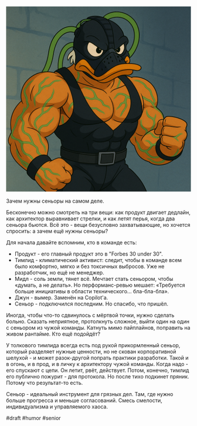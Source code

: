 ![alt text](Зачем-нужны-сеньоры-на-самом-деле.png)

Зачем нужны сеньоры на самом деле.

Бесконечно можно смотреть на три вещи: как продукт двигает дедлайн, как архитектор выравнивает стрелки, и как летят перья, когда два сеньора бьются. Всё это - вещи безусловно захватывающие, но хочется спросить: а зачем ещё нужны сеньоры?

Для начала давайте вспомним, кто в команде есть:
- Продукт - его главный продукт это в "Forbes 30 under 30".
- Тимлид - климатический активист: следит, чтобы в команде всем было комфортно, мягко и без токсичных выбросов. Уже не разработчик, но ещё не менеджер.
- Мидл - соль земли, тянет всё. Мечтает стать сеньором, чтобы «думать, а не делать». Но перформанс-ревью мешает: «Требуется больше инициативы в области технического... бла-бла-бла».
- Джун - вымер. Заменён на Copilot'а.
- Сеньор - подключился последним. Но спасибо, что пришёл.

Иногда, чтобы что-то сдвинулось с мёртвой точки, нужно сделать больно. Сказать неприятное, протолкнуть сложное, выйти один на один с сеньором из чужой команды. Катнуть мимо пайплайнов, поправить на живом рантайме. Кто ещё подойдёт?

У толкового тимлида всегда есть под рукой прикормленный сеньор, который разделяет нужные ценности, но не скован корпоративной шелухой - и может разок-другой попрать практики разработки. Такой и в огонь, и в прод, и в личку к архитектору чужой команды. Когда надо - его спускают с цепи. Он летит, рвёт, действует. Потом, конечно, тимлид его публично пожурит - для протокола. Но после тихо подкинет пряник. Потому что результат-то есть.

Сеньор - идеальный инструмент для грязных дел. Там, где нужно больше прогресса и меньше согласований. Смесь смелости, индивидуализма и управляемого хаоса.

#draft #humor #senior